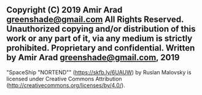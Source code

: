 Copyright (C) 2019 Amir Arad <greenshade@gmail.com>
All Rights Reserved.
Unauthorized copying and/or distribution of this work or any part of it, via any medium is strictly prohibited.
Proprietary and confidential.
Written by Amir Arad <greenshade@gmail.com>, 2019
---
"SpaceShip "NORTEND"" (https://skfb.ly/6UAUW) by Ruslan Malovsky is licensed under Creative Commons Attribution (http://creativecommons.org/licenses/by/4.0/).
